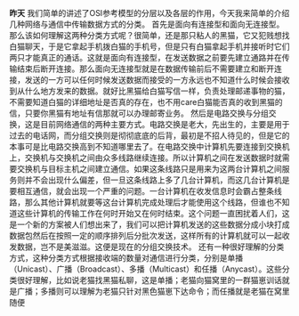 **昨天** 我们简单的讲述了OSI参考模型的分层以及各层的作用，今天我来简单的介绍几种网络与通信中传输数据方式的分类。
首先是面向有连接型和面向无连接型。那么该如何理解这两种分类方式呢？很简单，还是那只粘人的黑猫，它又犯贱想找白猫聊天，于是它拿起手机拨白猫的手机号，但是只有白猫拿起手机并接听时它们两只才能真正的通话。这就是面向有连接型，在发送数据之前要先建立通路并在传输结束后断开连接。那么面向无连接型就是在数据传输前后不需要建立和断开连接，发送的一方可以任何时候发送数据而接受的一方永远也不知道什么时候会接收到从什么地方发来的数据。就好比黑猫给白猫写信一样，负责处理邮递事物的猫，不需要知道白猫的详细地址是否真的存在，也不用care白猫能否真的收到黑猫的信，只要你黑猫有地址有信那就可以办理邮寄业务。
然后是电路交换与分组交换，这是目前网络通信的两种主要方式。电路交换是老大，先出生的，主要是用于过去的电话网，而分组交换则是彻彻底底的后背，最初是不招人待见的，但是它的本事可是比电路交换高到不知道哪里去了。在电路交换中计算机先要连接到交换机上，交换机与交换机之间由众多线路继续连接。所以计算机之间在发送数据时就需要交换机与目标主机之间建立通信。如果这条线路只是用来为这两台计算机之间服务则并不会出现什么偏差，但一旦这条线路上多了几台计算机，而这几台计算机是要相互通信，就会出现一个严重的问题。一台计算机在收发信息时会霸占整条线路，那么其他计算机就要等这台计算机完成处理后才能使用这个线路，但谁也不知道这些计算机的传输工作在何时开始又在何时结束。这个问题一直困扰着人们，这是一个新的方案被人们想出来了，我们可以把计算机发送的这些数据分成小块打成数据包然后在按照一定的顺序排列后分批次发送，这样所有的计算机就可以一起收发数据，岂不是美滋滋。这便是现在的分组交换技术。
还有一种很好理解的分类方式，这种分类方式根据接收端的数量对通信进行分类，分别是单播（Unicast）、广播（Broadcast）、多播（Multicast）和任播（Anycast）。这些分类很好理解，比如说老猫找黑猫私聊，这是单播；老猫向猫窝里的一群猫崽训话就是广播；多播则可以理解为老猫只针对黑色猫崽下达命令；而任播就是老猫在窝里随便